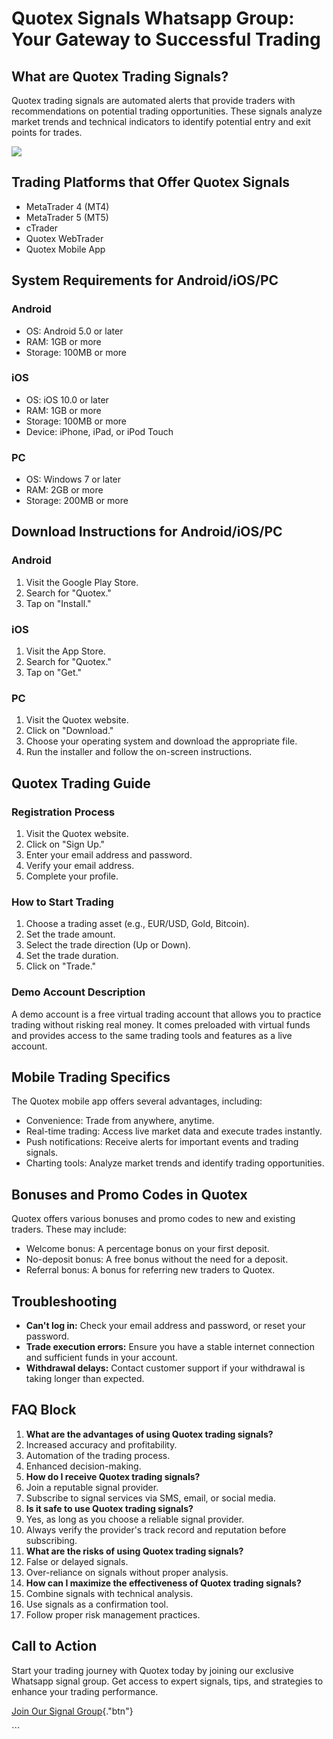 # Quotex Signals Whatsapp Group: Your Gateway to Successful Trading

## What are Quotex Trading Signals?

Quotex trading signals are automated alerts that provide traders with
recommendations on potential trading opportunities. These signals
analyze market trends and technical indicators to identify potential
entry and exit points for trades.

[![](https://static.quotex.io/files/8_en/300_250.jpg)](https://traff.sbs/brokerqxsignupf)

## Trading Platforms that Offer Quotex Signals

-   MetaTrader 4 (MT4)
-   MetaTrader 5 (MT5)
-   cTrader
-   Quotex WebTrader
-   Quotex Mobile App

## System Requirements for Android/iOS/PC

### Android

-   OS: Android 5.0 or later
-   RAM: 1GB or more
-   Storage: 100MB or more

### iOS

-   OS: iOS 10.0 or later
-   RAM: 1GB or more
-   Storage: 100MB or more
-   Device: iPhone, iPad, or iPod Touch

### PC

-   OS: Windows 7 or later
-   RAM: 2GB or more
-   Storage: 200MB or more

## Download Instructions for Android/iOS/PC

### Android

1.  Visit the Google Play Store.
2.  Search for "Quotex."
3.  Tap on "Install."

### iOS

1.  Visit the App Store.
2.  Search for "Quotex."
3.  Tap on "Get."

### PC

1.  Visit the Quotex website.
2.  Click on "Download."
3.  Choose your operating system and download the appropriate file.
4.  Run the installer and follow the on-screen instructions.

## Quotex Trading Guide

### Registration Process

1.  Visit the Quotex website.
2.  Click on "Sign Up."
3.  Enter your email address and password.
4.  Verify your email address.
5.  Complete your profile.

### How to Start Trading

1.  Choose a trading asset (e.g., EUR/USD, Gold, Bitcoin).
2.  Set the trade amount.
3.  Select the trade direction (Up or Down).
4.  Set the trade duration.
5.  Click on "Trade."

### Demo Account Description

A demo account is a free virtual trading account that allows you to
practice trading without risking real money. It comes preloaded with
virtual funds and provides access to the same trading tools and features
as a live account.

## Mobile Trading Specifics

The Quotex mobile app offers several advantages, including:

-   Convenience: Trade from anywhere, anytime.
-   Real-time trading: Access live market data and execute trades
    instantly.
-   Push notifications: Receive alerts for important events and trading
    signals.
-   Charting tools: Analyze market trends and identify trading
    opportunities.

## Bonuses and Promo Codes in Quotex

Quotex offers various bonuses and promo codes to new and existing
traders. These may include:

-   Welcome bonus: A percentage bonus on your first deposit.
-   No-deposit bonus: A free bonus without the need for a deposit.
-   Referral bonus: A bonus for referring new traders to Quotex.

## Troubleshooting

-   **Can\'t log in:** Check your email address and password, or reset
    your password.
-   **Trade execution errors:** Ensure you have a stable internet
    connection and sufficient funds in your account.
-   **Withdrawal delays:** Contact customer support if your withdrawal
    is taking longer than expected.

## FAQ Block

1.  **What are the advantages of using Quotex trading signals?**
2.  Increased accuracy and profitability.
3.  Automation of the trading process.
4.  Enhanced decision-making.
5.  **How do I receive Quotex trading signals?**
6.  Join a reputable signal provider.
7.  Subscribe to signal services via SMS, email, or social media.
8.  **Is it safe to use Quotex trading signals?**
9.  Yes, as long as you choose a reliable signal provider.
10. Always verify the provider\'s track record and reputation before
    subscribing.
11. **What are the risks of using Quotex trading signals?**
12. False or delayed signals.
13. Over-reliance on signals without proper analysis.
14. **How can I maximize the effectiveness of Quotex trading signals?**
15. Combine signals with technical analysis.
16. Use signals as a confirmation tool.
17. Follow proper risk management practices.

## Call to Action

Start your trading journey with Quotex today by joining our exclusive
Whatsapp signal group. Get access to expert signals, tips, and
strategies to enhance your trading performance.

[Join Our Signal
Group](\%22https://traff.sbs/brokerqxsignup\%22){."btn"}

\`\`\`

